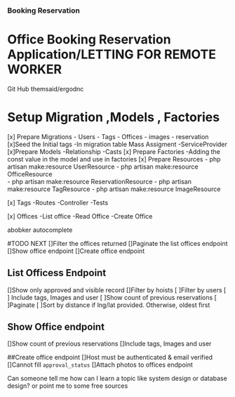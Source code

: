 
### Booking Reservation
# Office Booking Reservation Application/LETTING FOR REMOTE WORKER
Git Hub
themsaid/ergodnc

# Setup Migration ,Models , Factories

[x] Prepare Migrations
    - Users
    - Tags
    - Offices
    - images
    - reservation
[x]Seed the Initial tags
   -In migration table
   Mass Assigment 
      -ServiceProvider
[x]Prepare Models
      -Relationship
      -Casts
[x] Prepare Factories
     -Adding the const value in the model and use in factories
[x] Prepare Resources
      - php artisan make:resource UserResource
      -  php artisan make:resource OfficeResource  
      -  php artisan make:resource ReservationResource
      -  php artisan make:resource TagResource
      -   php artisan make:resource ImageResource

[x] Tags
    -Routes
    -Controller
    -Tests

[x] Offices
    -List office 
    -Read Office
    -Create Office

abobker autocomplete


#TODO NEXT
[]Filter the offices returned
[]Paginate the list offices endpoint
[]Show office endpoint
[]Create office endpoint

## List Officess Endpoint
[]Show only approved and visible record
[]Filter by hoists
[ ]Filter by users
[ ] Include tags, Images and user
[ ]Show count of previous reservations
[ ]Paginate
[ ]Sort by distance if lng/lat provided. Otherwise, oldest first

## Show Office endpoint
[]Show count of previous reservations
[]Include tags, Images and user

##Create office endpoint
[]Host must be authenticated & email verified
[]Cannot fill `approval_status`
[]Attach photos to offices endpoint


​Can someone tell me how can I learn a topic like system design or database design? or point me to some free sources

